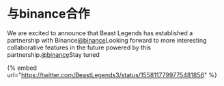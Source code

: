 # 与binance合作

We are excited to announce that Beast Legends has established a partnership with Binance[@binance](https://twitter.com/binance)Looking forward to more interesting collaborative features in the future powered by this partnership.[@binance](https://twitter.com/binance)Stay tuned

{% embed url="https://twitter.com/BeastLegends3/status/1558117799775481856" %}
